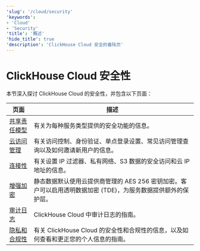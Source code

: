 ```yaml
---
'slug': '/cloud/security'
'keywords':
- 'Cloud'
- 'Security'
'title': '概述'
'hide_title': true
'description': 'ClickHouse Cloud 安全的着陆页'
---
```



# ClickHouse Cloud 安全性

本节深入探讨 ClickHouse Cloud 的安全性，并包含以下页面：

| 页面                                                          | 描述                                                                                                                                                                                      |
|---------------------------------------------------------------|------------------------------------------------------------------------------------------------------------------------------------------------------------------------------------------|
| [共享责任模型](shared-responsibility-model.md) | 有关为每种服务类型提供的安全功能的信息。                                                                                                                       |
| [云访问管理](cloud-access-management/index.md)   | 有关访问控制、身份验证、单点登录设置、常见访问管理查询以及如何邀请新用户的信息。                                                                                         |
| [连接性](connectivity-overview.md)                      | 有关设置 IP 过滤器、私有网络、S3 数据的安全访问和云 IP 地址的信息。                                                                                               |
| [增强加密](cmek.md)                                | 静态数据默认使用云提供商管理的 AES 256 密钥加密。客户可以启用透明数据加密 (TDE)，为服务数据提供额外的保护层。                                       |
| [审计日志](audit-logging.md)                             | ClickHouse Cloud 中审计日志的指南。                                                                                                                                                         |
| [隐私和合规性](privacy-compliance-overview.md)      | 有关 ClickHouse Cloud 的安全性和合规性的信息，以及如何查看和更正您的个人信息的指南。                                                                                       |
